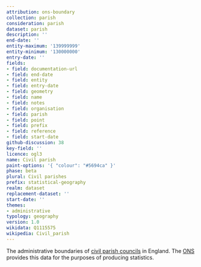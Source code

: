 ```yaml
---
attribution: ons-boundary
collection: parish
consideration: parish
dataset: parish
description: ''
end-date: ''
entity-maximum: '139999999'
entity-minimum: '130000000'
entry-date: ''
fields:
- field: documentation-url
- field: end-date
- field: entity
- field: entry-date
- field: geometry
- field: name
- field: notes
- field: organisation
- field: parish
- field: point
- field: prefix
- field: reference
- field: start-date
github-discussion: 38
key-field: ''
licence: ogl3
name: Civil parish
paint-options: '{ "colour": "#5694ca" }'
phase: beta
plural: Civil parishes
prefix: statistical-geography
realm: dataset
replacement-dataset: ''
start-date: ''
themes:
- administrative
typology: geography
version: 1.0
wikidata: Q1115575
wikipedia: Civil_parish
---
```


The administrative boundaries of [civil parish councils](https://en.wikipedia.org/wiki/Parish_council_(England)) in England.
The [ONS](https://www.ons.gov.uk/methodology/geography/ukgeographies/administrativegeography/england#parishes-and-communities) provides this
data for the purposes of producing statistics.
